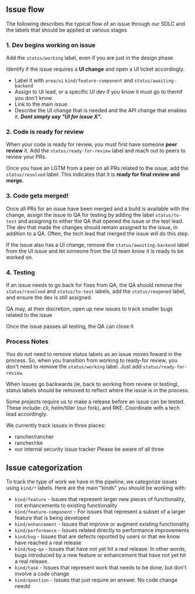 ## Issue flow

The following describes the typical flow of an issue through our SDLC and the labels that should be applied at various stages

### 1. Dev begins working on issue
Add the `status/working` label, even if you are just in the design phase

Identify if the issue requires a **UI change** and open a UI ticket accordingly.
* Label it with `area/ui` `kind/feature-component` and `status/awaiting-backend`
* Assign to UI lead, or a specific UI dev if you know it must go to themif you don't know.
* Link to the main issue.
* Describe the UI change that is needed and the API change that enables it. ***Dont simply say "UI for issue X".***

### 2. Code is ready for review
When your code is ready for review, you must first have someone **peer review** it. Add the `status/ready-for-review` label and reach out to peers to review your PRs.

Once you have an LGTM from a peer on all PRs related to the issue, add the `status/resolved` label. This indicates that it is **ready for final review and merge.**

### 3. Code gets merged!
Once all PRs for an issue have been merged and a build is available with the change, assign the issue to QA for testing by adding the label `status/to-test` and assigning to either the QA that opened the issue or the test lead. The dev that made the changes should remain assigned to the issue, in addition to a QA. Often, the tech lead that merged the issue will do this step.

If the issue also has a UI change, remove the `status/awaiting-backend` label from the UI issue and let someone from the UI team know it is ready to be worked on.

### 4. Testing
If an issue needs to go back for fixes from QA, the QA should remove the `status/resolved` and `status/to-test` labels, add the `status/reopened` label, and ensure the dev is still assigned.

QA may, at their discretion, open up new issues to track smaller bugs related to the issue

Once the issue passes all testing, the QA can close it

### Process Notes
You do not need to remove status labels as an issue moves foward in the process. So, when you transition from working to ready-for review, you don't need to remove the `status/working` label. Just add `status/ready-for-review`.

When issues go backwards (ie, back to working from review or testing), status labels should be removed to reflect where the issue is in the process.

Some projects require us to make a release before an issue can be tested. These include: cli, helm/tiller (our fork), and RKE. Coordinate with a tech lead accordingly.

We currently track issues in three places:
* rancher/rancher
* rancher/rke
* our internal security issue tracker
Please be aware of all three

## Issue categorization
To track the type of work we have in the pipeline, we categorize issues using `kind/*` labels. Here are the main "kinds" you should be working with:
* `kind/feature` - Issues that represent larger new pieces of functionality, not enhancements to existing functionality
* `kind/feature-component` - For issues that represent a subset of a larger feature that is being developed
* `kind/enhancement` - Issues that improve or augment existing functionality
* `kind/performance` - Issues related directly to performance improvements
* `kind/bug` - Issues that are defects reported by users or that we know have reached a real release
* `kind/bug-qa` - Issues that have not yet hit a real release. In other words, bugs introduced by a new feature or enhancement that have not yet hit a real release.
* `kind/task` - Issues that represent work that needs to be done, but don't involve a code change
* `kind/question` - Issues that just require an answer. No code change needd